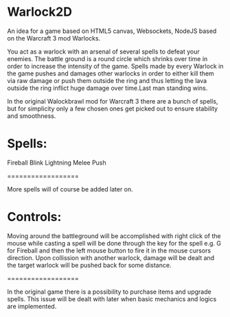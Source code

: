 Warlock2D
==================

An idea for a game based on HTML5 canvas, Websockets, NodeJS based on the Warcraft 3 mod Warlocks.

You act as a warlock with an arsenal of several spells to defeat your enemies. The battle ground is a round circle which shrinks over time in order to increase the intensity of the game. Spells made by every Warlock in the game pushes and damages other warlocks in order to either kill them via raw damage or push them outside the ring and thus letting the lava outside the ring inflict huge damage over time.Last man standing wins.

In the original Walockbrawl mod for Warcraft 3 there are a bunch of spells, but for simplicity only a few chosen ones get picked out to ensure stability and smoothness.

Spells:
==================

Fireball
Blink
Lightning
Melee Push

==================

More spells will of course be added later on.

Controls:
==================

Moving around the battleground will be accomplished with right click of the mouse while casting a spell will be done through the key for the spell e.g. G for Fireball and then the left mouse button to fire it in the mouse cursors direction. Upon collission with another warlock, damage will be dealt and the target warlock will be pushed back for some distance.

==================

In the original game there is a possibility to purchase items and upgrade spells. This issue will be dealt with later when basic mechanics and logics are implemented.
